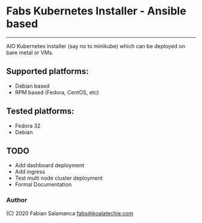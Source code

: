 # Fabs Kubernetes Installer - Ansible based
--------------------

AIO Kubernetes installer (say no to minikube) which can be deployed on bare metal or VMs.

## Supported platforms:

* Debian based
* RPM based (Fedora, CentOS, etc)

## Tested platforms:

* Fedora 32
* Debian 

## TODO

* Add dashboard deployment
* Add ingress
* Test multi node cluster deployment
* Formal Documentation

### Author

(C) 2020 Fabian Salamanca <fabs@koalatechie.com>

